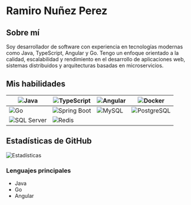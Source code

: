 # Ramiro Nuñez Perez

## Sobre mí
Soy desarrollador de software con experiencia en tecnologías modernas como Java, TypeScript, Angular y Go. Tengo un enfoque orientado a la calidad, escalabilidad y rendimiento en el desarrollo de aplicaciones web, sistemas distribuidos y arquitecturas basadas en microservicios.

## Mis habilidades
| ![Java](https://img.icons8.com/color/48/000000/java-coffee-cup-logo.png) | ![TypeScript](https://img.icons8.com/color/48/000000/typescript.png) | ![Angular](https://img.icons8.com/color/48/000000/angularjs.png) | ![Docker](https://img.icons8.com/color/48/000000/docker.png) |
|----------------------------------------------------|------------------------------------------------------|--------------------------------------------------|--------------------------------------------------|
| ![Go](https://img.icons8.com/color/48/000000/golang.png) | ![Spring Boot](https://img.icons8.com/color/48/000000/spring-logo.png) | ![MySQL](https://img.icons8.com/color/48/000000/mysql.png) | ![PostgreSQL](https://img.icons8.com/color/48/000000/postgreesql.png) |
| ![SQL Server](https://img.icons8.com/color/48/000000/microsoft-sql-server.png) | ![Redis](https://img.icons8.com/color/48/000000/redis.png) | | |
<!-- Añade más íconos según tus habilidades -->

## Estadísticas de GitHub
![Estadísticas](URL_de_tus_estadísticas)

### Lenguajes principales
- Java
- Go
- Angular
